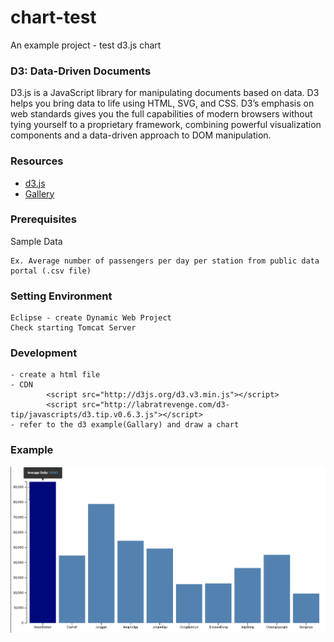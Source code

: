 # chart-test

An example project - test d3.js chart

### D3: Data-Driven Documents

D3.js is a JavaScript library for manipulating documents based on data. D3 helps you bring data to life using HTML, SVG, and CSS. D3’s emphasis on web standards gives you the full capabilities of modern browsers without tying yourself to a proprietary framework, combining powerful visualization components and a data-driven approach to DOM manipulation.


### Resources
* [d3.js](https://d3js.org)
* [Gallery](https://github.com/d3/d3/wiki/Gallery)


### Prerequisites

Sample Data

```
Ex. Average number of passengers per day per station from public data portal (.csv file)
```

### Setting Environment

```
Eclipse - create Dynamic Web Project
Check starting Tomcat Server

```

### Development

    - create a html file
    - CDN
            <script src="http://d3js.org/d3.v3.min.js"></script>
            <script src="http://labratrevenge.com/d3-tip/javascripts/d3.tip.v0.6.3.js"></script>
    - refer to the d3 example(Gallary) and draw a chart
    
### Example

![result](https://github.com/dianakoh/chart-test/blob/master/result.png)

